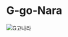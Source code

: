 # G-go-Nara

![G고나라](https://user-images.githubusercontent.com/84787597/119991620-9a88f080-c004-11eb-8518-a499a7057046.png)
